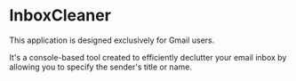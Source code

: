 # InboxCleaner
This application is designed exclusively for Gmail users.

It's a console-based tool created to efficiently declutter your email inbox by allowing you to specify the sender's title or name.
